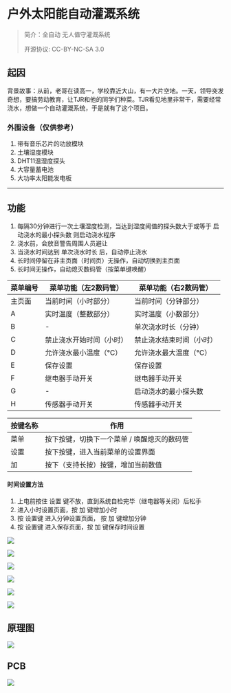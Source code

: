 # **户外太阳能自动灌溉系统**

> 简介：全自动 无人值守灌溉系统
>
> 开源协议: CC-BY-NC-SA 3.0

## 起因

背景故事：从前，老哥在读高一，学校靠近大山，有一大片空地。一天，领导突发奇想，要搞劳动教育，让TJR和他的同学们种菜。TJR看见地里非常干，需要经常浇水，想做一个自动灌溉系统，于是就有了这个项目。

### 外围设备（仅供参考）

1. 带有音乐芯片的功放模块
2. 土壤湿度模块
3. DHT11温湿度探头
4. 大容量蓄电池
5. 大功率太阳能发电板

------



## 功能

1. 每隔30分钟进行一次土壤湿度检测，当达到湿度阈值的探头数大于或等于 启动浇水的最小探头数 则启动浇水程序
2. 浇水前，会放音警告周围人员避让
3. 当浇水时间达到 单次浇水时长 后，自动停止浇水
4. 长时间停留在非主页面（时间页）无操作，自动切换到主页面
5. 长时间无操作，自动熄灭数码管（按菜单键唤醒）

| 菜单编号 | 菜单功能（左2数码管）    | 菜单功能（右2数码管）    |
| -------- | ------------------------ | ------------------------ |
| 主页面   | 当前时间（小时部分）     | 当前时间（分钟部分）     |
| A        | 实时温度（整数部分）     | 实时温度（小数部分）     |
| B        | -                        | 单次浇水时长（分钟）     |
| C        | 禁止浇水开始时间（小时） | 禁止浇水结束时间（小时） |
| D        | 允许浇水最小温度（℃）    | 允许浇水最大温度（℃）    |
| E        | 保存设置                 | 保存设置                 |
| F        | 继电器手动开关           | 继电器手动开关           |
| G        | -                        | 启动浇水的最小探头数     |
| H        | 传感器手动开关           | 传感器手动开关           |

| 按键名称 | 作用                                        |
| -------- | ------------------------------------------- |
| 菜单     | 按下按键，切换下一个菜单 / 唤醒熄灭的数码管 |
| 设置     | 按下按键，进入当前菜单的设置界面            |
| 加       | 按下（支持长按）按键，增加当前数值          |

#### 时间设置方法

1. 上电前按住 设置 键不放，直到系统自检完毕（继电器等关闭）后松手
2. 进入小时设置页面，按 加 键增加小时
3. 按 设置键 进入分钟设置页面， 按 加 键增加分钟
4. 按 设置键 进入保存页面，按 加 键保存时间设置

![](https://github.com/Axuan1226/Outdoor-solar-automatic-irrigation-system/raw/main/img/01.jpeg)

![](https://github.com/Axuan1226/Outdoor-solar-automatic-irrigation-system/raw/main/img/02.jpeg)

![](https://github.com/Axuan1226/Outdoor-solar-automatic-irrigation-system/raw/main/img/03.jpeg)

![](https://github.com/Axuan1226/Outdoor-solar-automatic-irrigation-system/raw/main/img/04.jpeg)

![](https://github.com/Axuan1226/Outdoor-solar-automatic-irrigation-system/raw/main/img/05.jpeg)

![](https://github.com/Axuan1226/Outdoor-solar-automatic-irrigation-system/raw/main/img/06.jpeg)

## 原理图

![](https://github.com/Axuan1226/Outdoor-solar-automatic-irrigation-system/raw/main/img/07.png)



## PCB

![](https://github.com/Axuan1226/Outdoor-solar-automatic-irrigation-system/raw/main/img/08.png)